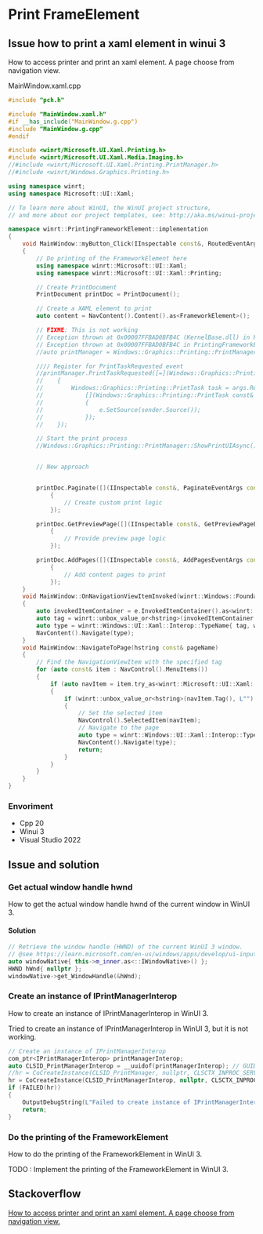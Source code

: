 # Print FrameElement

## Issue how to print a xaml element in winui 3
How to access printer and print an xaml element. A page choose from navigation view.

MainWindow.xaml.cpp
```cpp
#include "pch.h"

#include "MainWindow.xaml.h"
#if __has_include("MainWindow.g.cpp")
#include "MainWindow.g.cpp"
#endif

#include <winrt/Microsoft.UI.Xaml.Printing.h>
#include <winrt/Microsoft.UI.Xaml.Media.Imaging.h>
//#include <winrt/Microsoft.UI.Xaml.Printing.PrintManager.h>
//#include <winrt/Windows.Graphics.Printing.h>

using namespace winrt;
using namespace Microsoft::UI::Xaml;

// To learn more about WinUI, the WinUI project structure,
// and more about our project templates, see: http://aka.ms/winui-project-info.

namespace winrt::PrintingFrameworkElement::implementation
{
    void MainWindow::myButton_Click(IInspectable const&, RoutedEventArgs const&)
    {
        // Do printing of the FrameworkElement here
        using namespace winrt::Microsoft::UI::Xaml;
        using namespace winrt::Microsoft::UI::Xaml::Printing;

        // Create PrintDocument
        PrintDocument printDoc = PrintDocument();

        // Create a XAML element to print
        auto content = NavContent().Content().as<FrameworkElement>();

        // FIXME: This is not working
        // Exception thrown at 0x00007FFBAD0BFB4C (KernelBase.dll) in PrintingFrameworkElement.exe: WinRT originate error - 0x80040155 : 'Interface not registered'.
        // Exception thrown at 0x00007FFBAD0BFB4C in PrintingFrameworkElement.exe: Microsoft C++ exception: winrt::hresult_error at memory location 0x000000F8A09D9DA8.
        //auto printManager = Windows::Graphics::Printing::PrintManager::GetForCurrentView();

        //// Register for PrintTaskRequested event
        //printManager.PrintTaskRequested([=](Windows::Graphics::Printing::PrintManager const&, Windows::Graphics::Printing::PrintTaskRequestedEventArgs const& args)
        //    {
        //        Windows::Graphics::Printing::PrintTask task = args.Request().CreatePrintTask(L"Print Document",
        //            [](Windows::Graphics::Printing::PrintTask const& sender, Windows::Graphics::Printing::PrintTaskSourceRequestedArgs const& e)
        //            {
        //                e.SetSource(sender.Source());
        //            });
        //    });

        // Start the print process
        //Windows::Graphics::Printing::PrintManager::ShowPrintUIAsync();


        // New approach


        printDoc.Paginate([](IInspectable const&, PaginateEventArgs const& args)
            {
                // Create custom print logic
            });

        printDoc.GetPreviewPage([](IInspectable const&, GetPreviewPageEventArgs const& args)
            {
                // Provide preview page logic
            });

        printDoc.AddPages([](IInspectable const&, AddPagesEventArgs const& args)
            {
                // Add content pages to print
            });
    }
    void MainWindow::OnNavigationViewItemInvoked(winrt::Windows::Foundation::IInspectable const&, winrt::Microsoft::UI::Xaml::Controls::NavigationViewItemInvokedEventArgs const& e)
    {
        auto invokedItemContainer = e.InvokedItemContainer().as<winrt::Microsoft::UI::Xaml::Controls::NavigationViewItem>();
        auto tag = winrt::unbox_value_or<hstring>(invokedItemContainer.Tag(), L"");
        auto type = winrt::Windows::UI::Xaml::Interop::TypeName{ tag, winrt::Windows::UI::Xaml::Interop::TypeKind::Metadata };
        NavContent().Navigate(type);
    }
    void MainWindow::NavigateToPage(hstring const& pageName)
    {
        // Find the NavigationViewItem with the specified tag
        for (auto const& item : NavControl().MenuItems())
        {
            if (auto navItem = item.try_as<winrt::Microsoft::UI::Xaml::Controls::NavigationViewItem>())
            {
                if (winrt::unbox_value_or<hstring>(navItem.Tag(), L"") == pageName)
                {
                    // Set the selected item
                    NavControl().SelectedItem(navItem);
                    // Navigate to the page
                    auto type = winrt::Windows::UI::Xaml::Interop::TypeName{ pageName, winrt::Windows::UI::Xaml::Interop::TypeKind::Metadata };
                    NavContent().Navigate(type);
                    return;
                }
            }
        }
    }
}
```

### Envoriment

- Cpp 20
- Winui 3
- Visual Studio 2022

## Issue and solution

### Get actual window handle hwnd
How to get the actual window handle hwnd of the current window in WinUI 3.
#### Solution
```cpp
// Retrieve the window handle (HWND) of the current WinUI 3 window.
// @see https://learn.microsoft.com/en-us/windows/apps/develop/ui-input/retrieve-hwnd
auto windowNative{ this->m_inner.as<::IWindowNative>() };
HWND hWnd{ nullptr };
windowNative->get_WindowHandle(&hWnd);
```

### Create an instance of IPrintManagerInterop
How to create an instance of IPrintManagerInterop in WinUI 3.

Tried to create an instance of IPrintManagerInterop in WinUI 3, but it is not working.
```cpp
// Create an instance of IPrintManagerInterop
com_ptr<IPrintManagerInterop> printManagerInterop;
auto CLSID_PrintManagerInterop = __uuidof(printManagerInterop); // GUID of IPrintManagerInterop
//hr = CoCreateInstance(CLSID_PrintManager, nullptr, CLSCTX_INPROC_SERVER, IID_PPV_ARGS(printManagerInterop.put()));
hr = CoCreateInstance(CLSID_PrintManagerInterop, nullptr, CLSCTX_INPROC_SERVER, IID_PPV_ARGS(printManagerInterop.put())); 
if (FAILED(hr))
{
    OutputDebugString(L"Failed to create instance of IPrintManagerInterop.\n");
    return;
}
```

### Do the printing of the FrameworkElement
How to do the printing of the FrameworkElement in WinUI 3.

TODO : Implement the printing of the FrameworkElement in WinUI 3.

## Stackoverflow

[How to access printer and print an xaml element. A page choose from navigation view.](https://stackoverflow.com/questions/79283567/xaml-element-to-print)
